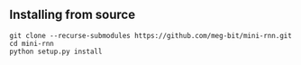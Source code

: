 Installing from source
----------------------

    git clone --recurse-submodules https://github.com/meg-bit/mini-rnn.git
	cd mini-rnn
    python setup.py install